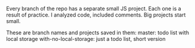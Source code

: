 Every branch of the repo has a separate small JS project.
Each one is a result of practice. I analyzed code, included comments.
Big projects start small. 

These are branch names and projects saved in them:
master: todo list with local storage
with-no-local-storage: just a todo list, short version
